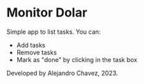 # Monitor Dolar

Simple app to list tasks. You can:

- Add tasks
- Remove tasks
- Mark as "done" by clicking in the task box

Developed by Alejandro Chavez, 2023.
